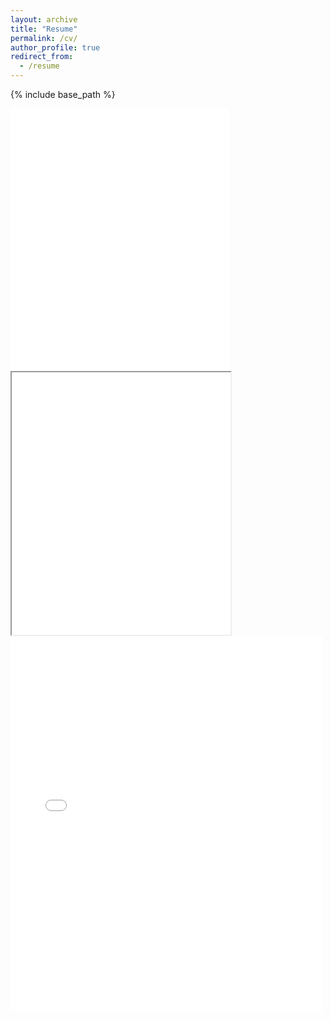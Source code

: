 ```yaml
---
layout: archive
title: "Resume"
permalink: /cv/
author_profile: true
redirect_from:
  - /resume
---
```


{% include base_path %}

<embed src='/images/Resume.pdf#&toolbar=0' width="350" height="420">


<iframe id="pdf-js-viewer" src='/images/Resume.pdf'  title="webviewer" width="350" height="420"></iframe>

<iframe id="pdf-js-viewer" src='/images/Resume.pdf'  title="webviewer" frameborder="0" width="500" height="600"></iframe>
